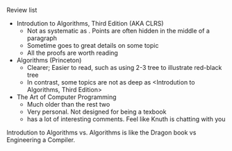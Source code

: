 Review list
- Introdution to Algorithms, Third Edition (AKA CLRS)
	- Not as systematic as <algorithms>. Points are often hidden in the middle of a paragraph
    - Sometime goes to great details on some topic
    - All the proofs are worth reading
- Algorithms (Princeton)
	- Clearer; Easier to read, such as using 2-3 tree to illustrate red-black tree
    - In contrast, some topics are not as deep as <Introdution to Algorithms, Third Edition>
- The Art of Computer Programming
	- Much older than the rest two
    - Very personal. Not designed for being a texbook
    - has a lot of interesting comments. Feel like Knuth is chatting with you
    
Introdution to Algorithms vs. Algorithms is like the Dragon book vs Engineering a Compiler. 


